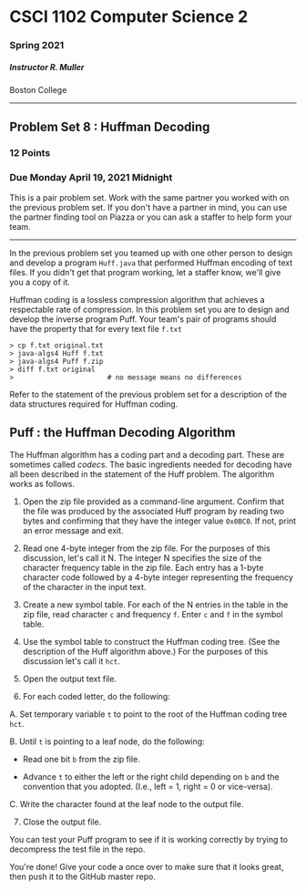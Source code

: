 # CSCI 1102 Computer Science 2

### Spring 2021

##### Instructor R. Muller

Boston College

---

## Problem Set 8 : Huffman Decoding

### 12 Points

### Due Monday April 19, 2021 Midnight

This is a pair problem set. Work with the same partner you worked with on the previous problem set. If you don't have a partner in mind, you can use the partner finding tool on Piazza or you can ask a staffer to help form your team. 

---

In the previous problem set you teamed up with one other person to design and develop a program `Huff.java` that performed Huffman encoding of text files. If you didn't get that program working, let a staffer know, we'll give you a copy of it.

Huffman coding is a lossless compression algorithm that achieves a respectable rate of compression. In this problem set you are to design and develop the inverse program Puff. Your team's pair of programs should have the property that for every text file `f.txt`

```
> cp f.txt original.txt 
> java-algs4 Huff f.txt
> java-algs4 Puff f.zip
> diff f.txt original
>                       # no message means no differences
```

Refer to the statement of the previous problem set for a description of the data structures required for Huffman coding.

## Puff : the Huffman Decoding Algorithm

The Huffman algorithm has a coding part and a decoding part. These are sometimes called *codec*s. The basic ingredients needed for decoding have all been described in the statement of the Huff problem. The algorithm works as follows.

1. Open the zip file provided as a command-line argument. Confirm that the file was produced by the associated Huff program by reading two bytes and confirming that they have the integer value `0x0BC0`. If not, print an error message and exit.

2. Read one 4-byte integer from the zip file. For the purposes of this discussion, let's call it N. The integer N specifies the size of the character frequency table in the zip file. Each entry has a 1-byte character code followed by a 4-byte integer representing the frequency of the character in the input text.

3. Create a new symbol table. For each of the N entries in the table in the zip file, read character `c` and frequency `f`. Enter `c` and `f` in the symbol table.

4. Use the symbol table to construct the Huffman coding tree. (See the description of the Huff algorithm above.) For the purposes of this discussion let's call it `hct`.

5. Open the output text file.

6. For each coded letter, do the following:

  A. Set temporary variable `t` to point to the root of the Huffman coding tree `hct`. 

  B. Until `t` is pointing to a leaf node, do the following:

   + Read one bit `b` from the zip file.

   + Advance `t` to either the left or the right child depending on `b` and the convention that you adopted. (I.e., left = 1, right = 0 or vice-versa).

  C. Write the character found at the leaf node to the output file.

7. Close the output file.

You can test your Puff program to see if it is working correctly by trying to decompress the test file in the repo.


You're done! Give your code a once over to make sure that it looks great, then push it to the GitHub master repo.